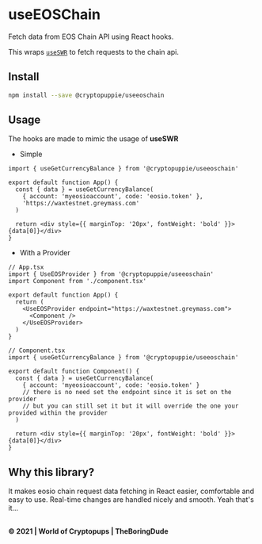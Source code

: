# useEOSChain

Fetch data from EOS Chain API using React hooks.

This wraps [`useSWR`](https://swr.vercel.app) to fetch requests to the chain api.

## Install

```sh
npm install --save @cryptopuppie/useeoschain
```

## Usage

The hooks are made to mimic the usage of **useSWR**

- Simple

```tsx
import { useGetCurrencyBalance } from '@cryptopuppie/useeoschain'

export default function App() {
  const { data } = useGetCurrencyBalance(
    { account: 'myeosioaccount', code: 'eosio.token' },
    'https://waxtestnet.greymass.com'
  )

  return <div style={{ marginTop: '20px', fontWeight: 'bold' }}>{data[0]}</div>
}
```

- With a Provider

```tsx
// App.tsx
import { UseEOSProvider } from '@cryptopuppie/useeoschain'
import Component from './component.tsx'

export default function App() {
  return (
    <UseEOSProvider endpoint="https://waxtestnet.greymass.com">
      <Component />
    </UseEOSProvider>
  )
}
```

```tsx
// Component.tsx
import { useGetCurrencyBalance } from '@cryptopuppie/useeoschain'

export default function Component() {
  const { data } = useGetCurrencyBalance(
    { account: 'myeosioaccount', code: 'eosio.token' }
    // there is no need set the endpoint since it is set on the provider
    // but you can still set it but it will override the one your provided within the provider
  )

  return <div style={{ marginTop: '20px', fontWeight: 'bold' }}>{data[0]}</div>
}
```

## Why this library?

It makes eosio chain request data fetching in React easier, comfortable and easy to use. Real-time changes are handled nicely and smooth. Yeah that's it...

##

**&copy; 2021 | World of Cryptopups | TheBoringDude**
